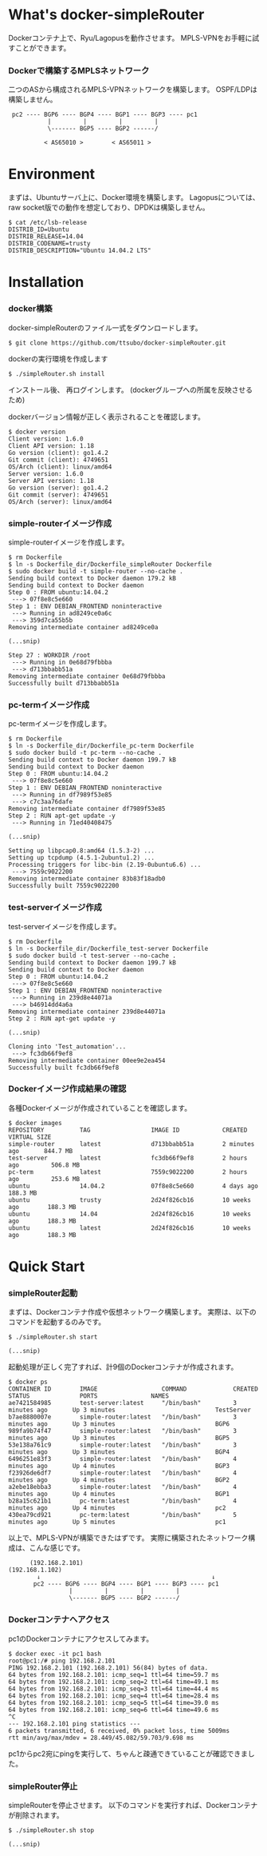What's docker-simpleRouter
==========
Dockerコンテナ上で、Ryu/Lagopusを動作させます。
MPLS-VPNをお手軽に試すことができます。

### Dockerで構築するMPLSネットワーク
二つのASから構成されるMPLS-VPNネットワークを構築します。
OSPF/LDPは構築しません。

     pc2 ---- BGP6 ---- BGP4 ---- BGP1 ---- BGP3 ---- pc1
               |         |         |         |
               \------- BGP5 ---- BGP2 ------/

              < AS65010 >        < AS65011 >

Environment
==========
まずは、Ubuntuサーバ上に、Docker環境を構築します。
Lagopusについては、raw socket版での動作を想定しており、DPDKは構築しません。

	$ cat /etc/lsb-release 
	DISTRIB_ID=Ubuntu
	DISTRIB_RELEASE=14.04
	DISTRIB_CODENAME=trusty
	DISTRIB_DESCRIPTION="Ubuntu 14.04.2 LTS"

Installation
==========
### docker構築
docker-simpleRouterのファイル一式をダウンロードします。

	$ git clone https://github.com/ttsubo/docker-simpleRouter.git

dockerの実行環境を作成します

	$ ./simpleRouter.sh install

インストール後、 再ログインします。
(dockerグループへの所属を反映させるため)

dockerバージョン情報が正しく表示されることを確認します。

	$ docker version
	Client version: 1.6.0
	Client API version: 1.18
	Go version (client): go1.4.2
	Git commit (client): 4749651
	OS/Arch (client): linux/amd64
	Server version: 1.6.0
	Server API version: 1.18
	Go version (server): go1.4.2
	Git commit (server): 4749651
	OS/Arch (server): linux/amd64


### simple-routerイメージ作成
simple-routerイメージを作成します。

	$ rm Dockerfile
	$ ln -s Dockerfile_dir/Dockerfile_simpleRouter Dockerfile
	$ sudo docker build -t simple-router --no-cache .
	Sending build context to Docker daemon 179.2 kB
	Sending build context to Docker daemon 
	Step 0 : FROM ubuntu:14.04.2
	 ---> 07f8e8c5e660
	Step 1 : ENV DEBIAN_FRONTEND noninteractive
	 ---> Running in ad8249ce0a6c
	 ---> 359d7ca55b5b
	Removing intermediate container ad8249ce0a

	(...snip)

	Step 27 : WORKDIR /root
	 ---> Running in 0e68d79fbbba
	 ---> d713bbabb51a
	Removing intermediate container 0e68d79fbbba
	Successfully built d713bbabb51a


### pc-termイメージ作成
pc-termイメージを作成します。

	$ rm Dockerfile
	$ ln -s Dockerfile_dir/Dockerfile_pc-term Dockerfile
	$ sudo docker build -t pc-term --no-cache .
	Sending build context to Docker daemon 199.7 kB
	Sending build context to Docker daemon 
	Step 0 : FROM ubuntu:14.04.2
	 ---> 07f8e8c5e660
	Step 1 : ENV DEBIAN_FRONTEND noninteractive
	 ---> Running in df7989f53e85
	 ---> c7c3aa76dafe
	Removing intermediate container df7989f53e85
	Step 2 : RUN apt-get update -y
	 ---> Running in 71ed40408475

	(...snip)

	Setting up libpcap0.8:amd64 (1.5.3-2) ...
	Setting up tcpdump (4.5.1-2ubuntu1.2) ...
	Processing triggers for libc-bin (2.19-0ubuntu6.6) ...
	 ---> 7559c9022200
	Removing intermediate container 83b83f18adb0
	Successfully built 7559c9022200


### test-serverイメージ作成
test-serverイメージを作成します。

	$ rm Dockerfile
	$ ln -s Dockerfile_dir/Dockerfile_test-server Dockerfile
	$ sudo docker build -t test-server --no-cache .
	Sending build context to Docker daemon 199.7 kB
	Sending build context to Docker daemon 
	Step 0 : FROM ubuntu:14.04.2
	 ---> 07f8e8c5e660
	Step 1 : ENV DEBIAN_FRONTEND noninteractive
	 ---> Running in 239d8e44071a
	 ---> b46914dd4a6a
	Removing intermediate container 239d8e44071a
	Step 2 : RUN apt-get update -y

	(...snip)

	Cloning into 'Test_automation'...
	 ---> fc3db66f9ef8
	Removing intermediate container 00ee9e2ea454
	Successfully built fc3db66f9ef8


### Dockerイメージ作成結果の確認
各種Dockerイメージが作成されていることを確認します。

	$ docker images
	REPOSITORY          TAG                 IMAGE ID            CREATED             VIRTUAL SIZE
	simple-router       latest              d713bbabb51a        2 minutes ago       844.7 MB
	test-server         latest              fc3db66f9ef8        2 hours ago         506.8 MB
	pc-term             latest              7559c9022200        2 hours ago         253.6 MB
	ubuntu              14.04.2             07f8e8c5e660        4 days ago          188.3 MB
	ubuntu              trusty              2d24f826cb16        10 weeks ago        188.3 MB
	ubuntu              14.04               2d24f826cb16        10 weeks ago        188.3 MB
	ubuntu              latest              2d24f826cb16        10 weeks ago        188.3 MB


Quick Start
===========
### simpleRouter起動
まずは、Dockerコンテナ作成や仮想ネットワーク構築します。
実際は、以下のコマンドを起動するのみです。

	$ ./simpleRouter.sh start

	(...snip)


起動処理が正しく完了すれば、計9個のDockerコンテナが作成されます。

	$ docker ps
	CONTAINER ID        IMAGE                  COMMAND             CREATED             STATUS              PORTS               NAMES
	ae7421584985        test-server:latest     "/bin/bash"         3 minutes ago       Up 3 minutes                            TestServer          
	b7ae8880007e        simple-router:latest   "/bin/bash"         3 minutes ago       Up 3 minutes                            BGP6                
	989fa9b74f47        simple-router:latest   "/bin/bash"         3 minutes ago       Up 3 minutes                            BGP5                
	53e138a761c9        simple-router:latest   "/bin/bash"         3 minutes ago       Up 3 minutes                            BGP4                
	6496251e83f3        simple-router:latest   "/bin/bash"         4 minutes ago       Up 4 minutes                            BGP3                
	f23926de6df7        simple-router:latest   "/bin/bash"         4 minutes ago       Up 4 minutes                            BGP2                
	a2ebe18ebba3        simple-router:latest   "/bin/bash"         4 minutes ago       Up 4 minutes                            BGP1                
	b28a15c621b1        pc-term:latest         "/bin/bash"         4 minutes ago       Up 4 minutes                            pc2                 
	430ea79cd921        pc-term:latest         "/bin/bash"         5 minutes ago       Up 5 minutes                            pc1                 


以上で、MPLS-VPNが構築できたはずです。
実際に構築されたネットワーク構成は、こんな感じです。

          (192.168.2.101)                                    (192.168.1.102)
            ↓                                                ↓
           pc2 ---- BGP6 ---- BGP4 ---- BGP1 ---- BGP3 ---- pc1
                     |         |         |         |
                     \------- BGP5 ---- BGP2 ------/

### Dockerコンテナへアクセス
pc1のDockerコンテナにアクセスしてみます。

	$ docker exec -it pc1 bash
	root@pc1:/# ping 192.168.2.101
	PING 192.168.2.101 (192.168.2.101) 56(84) bytes of data.
	64 bytes from 192.168.2.101: icmp_seq=1 ttl=64 time=59.7 ms
	64 bytes from 192.168.2.101: icmp_seq=2 ttl=64 time=49.1 ms
	64 bytes from 192.168.2.101: icmp_seq=3 ttl=64 time=44.4 ms
	64 bytes from 192.168.2.101: icmp_seq=4 ttl=64 time=28.4 ms
	64 bytes from 192.168.2.101: icmp_seq=5 ttl=64 time=39.0 ms
	64 bytes from 192.168.2.101: icmp_seq=6 ttl=64 time=49.6 ms
	^C
	--- 192.168.2.101 ping statistics ---
	6 packets transmitted, 6 received, 0% packet loss, time 5009ms
	rtt min/avg/max/mdev = 28.449/45.082/59.703/9.698 ms

pc1からpc2宛にpingを実行して、ちゃんと疎通できていることが確認できました。

### simpleRouter停止
simpleRouterを停止させます。
以下のコマンドを実行すれば、Dockerコンテナが削除されます。

	$ ./simpleRouter.sh stop

	(...snip)

